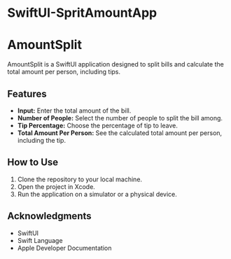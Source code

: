 # SwiftUI-SpritAmountApp


# AmountSplit

AmountSplit is a SwiftUI application designed to split bills and calculate the total amount per person, including tips.

## Features

- **Input:** Enter the total amount of the bill.
- **Number of People:** Select the number of people to split the bill among.
- **Tip Percentage:** Choose the percentage of tip to leave.
- **Total Amount Per Person:** See the calculated total amount per person, including the tip.

## How to Use

1. Clone the repository to your local machine.
2. Open the project in Xcode.
3. Run the application on a simulator or a physical device.


## Acknowledgments

- SwiftUI
- Swift Language
- Apple Developer Documentation

